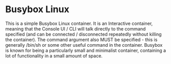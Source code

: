 # Busybox Linux

This is a simple Busybox Linux container. It is an Interactive container, meaning
that the Console UI / CLI will talk directly to the command specified (and
can be connected / disconnected repeatedly without killing the container).
The command argument also MUST be specified - this is generally /bin/sh or
some other useful command in the container.  Busybox is known for being a
particularly small and minimalist container, containing a lot of functionality
in a small amount of space.
